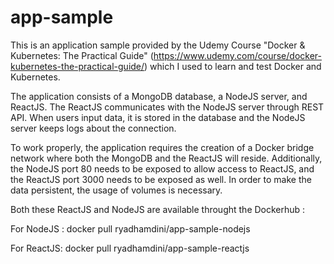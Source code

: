 # app-sample
This is an application sample provided by the Udemy Course "Docker & Kubernetes: The Practical Guide" (https://www.udemy.com/course/docker-kubernetes-the-practical-guide/) which I used to learn and test Docker and Kubernetes. 

The application consists of a MongoDB database, a NodeJS server, and ReactJS.
The ReactJS communicates with the NodeJS server through REST API. When users input data, it is stored in the database and the NodeJS server keeps logs about the connection.

To work properly, the application requires the creation of a Docker bridge network where both the MongoDB and the ReactJS will reside. Additionally, the NodeJS port 80 needs to be exposed to allow access to ReactJS, and the ReactJS port 3000 needs to be exposed as well.
In order to make the data persistent, the usage of volumes is necessary.

Both these ReactJS and NodeJS are available throught the Dockerhub : 

For NodeJS :  docker pull ryadhamdini/app-sample-nodejs 

For ReactJS:  docker pull ryadhamdini/app-sample-reactjs 


